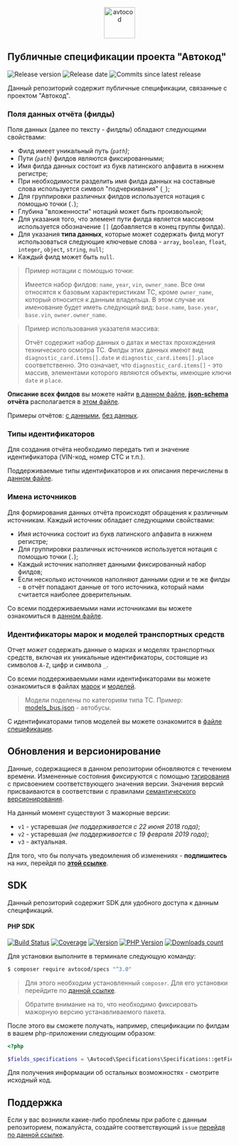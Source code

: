 <p align="center">
  <img alt="avtocod" src="https://avatars1.githubusercontent.com/u/32733112?s=70&v=4" width="70" height="70" />
</p>

## Публичные спецификации проекта "Автокод"

![Release version][badge_release_version]
![Release date][badge_release_date]
![Commits since latest release][badge_commits_since_release]

Данный репозиторий содержит публичные спецификации, связанные с проектом "Автокод".

### Поля данных отчёта (филды)

Поля данных (далее по тексту - *филдлы*) обладают следующими свойствами:

- Филд имеет уникальный путь *(`path`)*;
- Пути *(`path`)* филдов являются фиксированными;
- Имя филда данных состоит из букв латинского алфавита в нижнем регистре;
- При необходимости разделить имя филда данных на составные слова используется символ "подчеркивания" (`_`);
- Для группировки различных филдов используется нотация с помощью точки (`.`);
- Глубина "вложенности" нотаций может быть произвольной;
- Для указания того, что элемент пути филда является массивом используется обозначение `[]` (добавляется в конец группы филда).
- Для указания **типа данных**, которые может содержать филд могут использоваться следующие ключевые слова - `array`, `boolean`, `float`, `integer`, `object`, `string`, `null`;
- Каждый филд может быть `null`.

> Пример нотации с помощью точки:
>
> Имеется набор филдов: `name`, `year`, `vin`, `owner_name`. Все они относятся к базовым характеристикам ТС, кроме `owner_name`, который относится к данным владельца. В этом случае их именование будет иметь следующий вид: `base.name`, `base.year`, `base.vin`, `owner.owner_name`.

> Пример использования указателя массива:
>
> Отчёт содержит набор данных о датах и местах прохождения технического осмотра ТС. Филды этих данных имеют вид `diagnostic_card.items[].date` и `diagnostic_card.items[].place` соответственно. Это означает, что `diagnostic_card.items[]` - это массив, элементами которого являются объекты, имеющие ключи `date` и `place`.

**Описание всех филдов** вы можете найти [в данном файле](./fields/default/fields_list.json), **[json-schema][json-schema] отчёта** располагается в [этом файле](./reports/default/json-schema.json).

Примеры отчётов: [с данными](./reports/default/examples/full.json), [без данных](./reports/default/examples/empty.json).

### Типы идентификаторов

Для создания отчёта необходимо передать тип и значение идентификатора (VIN-код, номер СТС и т.п.).

Поддерживаемые типы идентификаторов и их описания перечислены в [данном файле](./identifiers/default/types_list.json).

### Имена источников

Для формирования данных отчёта происходят обращения к различным источникам. Каждый источник обладает следующими свойствами:

- Имя источника состоит из букв латинского алфавита в нижнем регистре;
- Для группировки различных источников используется нотация с помощью точки (`.`);
- Каждый источник наполняет данными фиксированный набор филдов;
- Если несколько источников наполняют данными одни и те же филды - в отчёт попадают данные от того источника, который нами считается наиболее доверительным.

Со всеми поддерживаемыми нами источниками вы можете ознакомиться в [данном файле](./sources/default/sources_list.json).

### Идентификаторы марок и моделей транспортных средств

Отчет _может_ содержать данные о марках и моделях транспортных средств, включая их уникальные идентификаторы, состоящие из символов `A-Z`, цифр и символа `_`.

Со всеми поддерживаемыми нами идентификаторами вы можете ознакомиться в файлах [марок](./vehicles/default/marks.json) и [моделей](./vehicles/default/).

> Модели поделены по категориям типа ТС. Пример: [models_bus.json](./vehicles/default/models_bus.json) - автобусы.

С идентификаторами типов моделей вы можете ознакомится в [файле спецификации](vehicles/default/types.json).

## Обновления и версионирование

Данные, содержащиеся в данном репозитории обновляются с течением времени. Измененные состояния фиксируются с помощью [тэгирования][git_tagging] с присвоением соответствующего значения версии. Значения версий присваиваются в соответствии с правилами [семантического версионирования][semver].

На данный момент существуют 3 мажорные версии:

- `v1` - устаревшая *(не поддерживается с 22 июня 2018 года)*;
- `v2` - устаревшая *(не поддерживается с 19 февраля 2019 года)*;
- `v3` - актуальная.

Для того, что бы получать уведомления об изменениях - **подпишитесь** на них, перейдя по **[этой ссылке][watch_repo]**.

## SDK

Данный репозиторий содержит SDK для удобного доступа к данным спецификаций.

#### PHP SDK

[![Build Status][badge_build_status]][link_build_status]
[![Coverage][badge_coverage]][link_coverage]
[![Version][badge_packagist_version]][link_packagist]
[![PHP Version][badge_php_version]][link_packagist]
[![Downloads count][badge_packagist_dl_count]][link_packagist]

Для установки выполните в терминале следующую команду:

```bash
$ composer require avtocod/specs "^3.0"
```

> Для этого необходим установленный `composer`. Для его установки перейдите по [данной ссылке][getcomposer].

> Обратите внимание на то, что необходимо фиксировать мажорную версию устанавливаемого пакета.

После этого вы сможете получать, например, спецификации по филдам в вашем php-приложении следующим образом:

```php
<?php

$fields_specifications = \Avtocod\Specifications\Specifications::getFieldsSpecification();
```

Для получения информации об остальных возможностях - смотрите исходный код.

## Поддержка

Если у вас возникли какие-либо проблемы при работе с данным репозиторием, пожалуйста, создайте соответствующий `issue` [перейдя по данной ссылке][link_create_issue].

[badge_release_version]:https://img.shields.io/github/release/avtocod/specs.svg?style=for-the-badge&maxAge=5
[badge_release_date]:https://img.shields.io/github/release-date/avtocod/specs.svg?style=for-the-badge&maxAge=5
[badge_commits_since_release]:https://img.shields.io/github/commits-since/avtocod/specs/latest.svg?style=for-the-badge&maxAge=5
[badge_packagist_version]:https://img.shields.io/packagist/v/avtocod/specs.svg?maxAge=5
[badge_php_version]:https://img.shields.io/packagist/php-v/avtocod/specs.svg?maxAge=5
[badge_build_status]:https://img.shields.io/github/workflow/status/avtocod/specs/tests/master
[badge_packagist_dl_count]:https://img.shields.io/packagist/dt/avtocod/specs.svg?maxAge=30
[badge_issues]:https://img.shields.io/github/issues/avtocod/specs.svg?style=for-the-badge&maxAge=30
[badge_coverage]:https://img.shields.io/codecov/c/github/avtocod/specs/master.svg?maxAge=5
[link_packagist]:https://packagist.org/packages/avtocod/specs
[link_build_status]:https://github.com/avtocod/specs/actions
[link_issues]:https://github.com/avtocod/specs/issues
[link_create_issue]:https://github.com/avtocod/specs/issues/new/choose
[link_coverage]:https://codecov.io/gh/avtocod/specs
[getcomposer]:https://getcomposer.org/download/
[git_tagging]:https://git-scm.com/book/en/v2/Git-Basics-Tagging
[json-schema]:https://json-schema.org
[watch_repo]:https://github.com/avtocod/specs/subscription
[semver]:https://semver.org/lang/ru/
